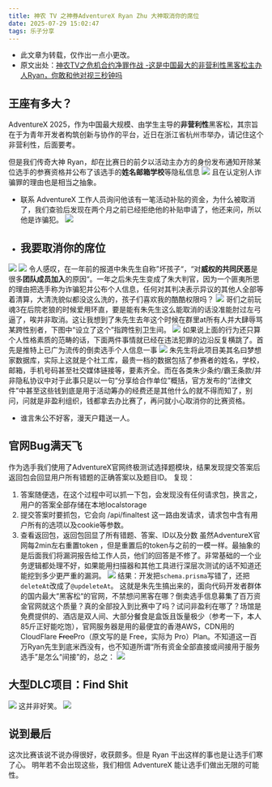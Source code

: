 ```yaml
---
title: 神农 TV 之神券AdventureX Ryan Zhu 大神取消你的席位
date: 2025-07-29 15:02:47
tags: 乐子分享
---
```


* 此文章为转载，仅作出一点小更改。
* 原文出处：[神农TV之危机合约净罪作战 -这是中国最大的非营利性黑客松主办人Ryan，你敢和他对视三秒钟吗](https://mp.weixin.qq.com/s/lFJbDw6_tg0aRQBNL9ex3w)

## 王座有多大？
AdventureX 2025，作为中国最大规模、由学生主导的**非营利性**黑客松，其宗旨在于为青年开发者构筑创新与协作的平台，近日在浙江省杭州市举办，请记住这个非营利性，后面要考。

但是我们传奇大神 Ryan，却在比赛日的前夕以活动主办方的身份发布通知开除某位选手的参赛资格并公布了该选手的**姓名邮箱学校**等隐私信息
![](./images/adventure-x-ryan-lol/rick-roll.png)
且在认定别人诈骗罪的理由也是相当之抽象。
* 联系 AdventureX 工作人员询问他该有一笔活动补贴的资金，为什么被取消了，我们查验后发现在两个月之前已经拒绝他的补贴申请了，他还来问，所以他是诈骗犯。
![](./images/adventure-x-ryan-lol/untitle-memes.png)
* ## 我要取消你的席位
![](./images/adventure-x-ryan-lol/cancel-seats-1.png)
![](./images/adventure-x-ryan-lol/deal-with-you.png)
令人感叹，在一年前的报道中朱先生自称”坏孩子“，“对**威权的共同厌恶**是很多**团队成员加入**的原因“。一年之后朱先生变成了朱大判官，因为一个匪夷所思的理由把选手称为诈骗犯并公布个人信息，任何对其判决表示异议的其他人全部等着清算，大清洗貌似都没这么洗的，孩子们喜欢我的酷酷权限吗？
![](./images/adventure-x-ryan-lol/cancel-seats-memes.png)
哥们之前玩魂3在后院老狼的时候爱用环直，要是能有朱先生这么能取消的话没准能肘过左弓逼了，唉并非取消。这让我想到了朱先生去年这个时候在群里at所有人并大肆辱骂某跨性别者，下图中“设立了这个”指跨性别卫生间。
![](./images/adventure-x-ryan-lol/unsex-wc.png)
如果说上面的行为还只算个人性格素质的范畴的话，下面两件事情就已经在违法犯罪的边沿反复横跳了。首先是推特上已广为流传的倒卖选手个人信息一事
![](./images/adventure-x-ryan-lol/666.png)
朱先生将此项目美其名曰梦想家数据库，实际上这就是个社工库，最贵一档的数据包括了参赛者的姓名，学校，邮箱，手机号码甚至社交媒体链接等，要素齐全。而在各类朱少条约/霸王条款/并非隐私协议中对于此事只是以一句“分享给合作单位”概括，官方发布的“法律文件”中甚至这些钱到底是用于活动筹办的经费还是其他什么的就不得而知了，别问，问就是非盈利组织，钱都拿去办比赛了，再问就小心取消你的比赛资格。
* 谁言朱公不好客，漫天户籍送一人。
## 官网Bug满天飞
作为选手我们使用了AdventureX官网终极测试选择题模块，结果发现提交答案后返回包会回显用户所有错题的正确答案以及题目ID。
复现：
1. 答案随便选，在这个过程中可以抓一下包，会发现没有任何请求包，换言之，用户的答案全部存储在本地localstorage
2. 提交答案时要抓包，它会向 /api/finaltest 这一路由发请求，请求包中含有用户所有的选项以及cookie等参数。
3. 查看返回包，返回包回显了所有错题、答案、ID以及分数
虽然AdventureX官网每2min左右重置token ，但是重置后的token与之前的一模一样。最抽象的是后面我们将漏洞报告给工作人员，他们的回答是不修了。非常基础的一个业务逻辑都处理不好，如果能用扫描器和其他工具进行深层次测试的话不知道还能挖到多少更严重的漏洞。
![](./images/adventure-x-ryan-lol/server-down-board.png)
结果：开发把`schema.prisma`写错了，还把`deleteAt`改成了`@updeleteAt`。
这就是朱先生搞出来的，面向代码开发者群体的国内最大“黑客松“的官网，不禁想问黑客在哪？倒卖选手信息募集了百万资金官网就这个质量？真的全部投入到比赛中了吗？试问非盈利在哪了？场馆是免费提供的、酒店是双人间、大部分餐食是盒饭且饭量极少（参考一下，本人85斤正好能吃饱），官网服务器是用的最便宜的香港AWS，CDN用的CloudFlare ~~Free~~Pro（原文写的是 Free，实际为 Pro）Plan。不知道这一百万Ryan先生到底米西没有，也不知道所谓“所有资金全部直接或间接用于服务选手”是怎么“间接”的，总之：
![](./images/adventure-x-ryan-lol/real-open.png)
## 大型DLC项目：Find Shit
![](./images/adventure-x-ryan-lol/find-shit.png)
这并非好笑。
![](./images/adventure-x-ryan-lol/kobe-ryan-memes.png)
## 说到最后
这次比赛该说不说办得很好，收获颇多。但是 Ryan 干出这样的事也是让选手们寒了心。
明年若不会出现这些，我们相信 AdventureX 能让选手们做出无限的可能性。